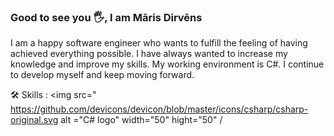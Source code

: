 ### Good to see you :raised_hand_with_fingers_splayed:, I am Māris Dirvēns

I am a happy software engineer who wants to fulfill the feeling of having achieved everything possible. I have always wanted to increase my knowledge and improve my skills. My working environment is C#. I continue to develop myself and keep moving forward. 

:hammer_and_wrench: Skills :
<img src=" https://github.com/devicons/devicon/blob/master/icons/csharp/csharp-original.svg alt ="C# logo" width="50" hight="50" /
<!--
**MDirvens/MDirvens** is a ✨ _special_ ✨ repository because its `README.md` (this file) appears on your GitHub profile.

Here are some ideas to get you started:

- 🔭 I’m currently working on ...
- 🌱 I’m currently learning ...
- 👯 I’m looking to collaborate on ...
- 🤔 I’m looking for help with ...
- 💬 Ask me about ...
- 📫 How to reach me: ...
- 😄 Pronouns: ...
- ⚡ Fun fact: ...
-->
